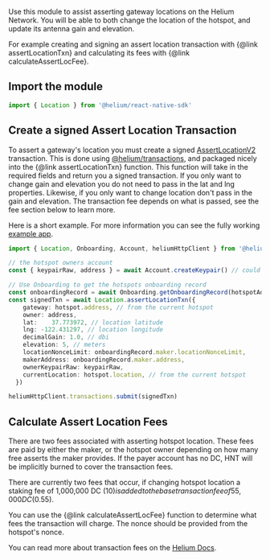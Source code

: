 Use this module to assist asserting gateway locations on the Helium Network. You will be able to both change the
location of the hotspot, and update its antenna gain and elevation.

For example creating and signing an assert location transaction with {@link assertLocationTxn} and calculating its fees
with {@link calculateAssertLocFee}.

## Import the module

```ts
import { Location } from '@helium/react-native-sdk'
```

## Create a signed Assert Location Transaction

To assert a gateway's location you must create a signed
[AssertLocationV2](https://helium.github.io/helium-js/classes/transactions.AssertLocationV2.html) transaction. This is done using
[@helium/transactions](https://helium.github.io/helium-js/modules/transactions.html), and packaged nicely into the
{@link assertLocationTxn} function. This function will take in the required fields and return you a signed transaction.
If you only want to change gain and elevation you do not need to pass in the lat and lng properties. Likewise, if you
only want to change location don't pass in the gain and elevation. The transaction fee depends on what is passed, see the
fee section below to learn more.

Here is a short example. For more information you can see the fully working
[example app](https://github.com/helium/react-native-helium/blob/main/example/src/AssertLocation/AssertLocation.tsx).


```ts
import { Location, Onboarding, Account, heliumHttpClient } from '@helium/react-native-sdk'

// the hotspot owners account
const { keypairRaw, address } = await Account.createKeypair() // could also pass in a mnemonic

// Use Onboarding to get the hotspots onboarding record
const onboardingRecord = await Onboarding.getOnboardingRecord(hotspotAddress)
const signedTxn = await Location.assertLocationTxn({
    gateway: hotspot.address, // from the current hotspot
    owner: address,
    lat: 	37.773972, // location latitude
    lng: -122.431297, // location longitude
    decimalGain: 1.0, // dbi
    elevation: 5, // meters
    locationNonceLimit: onboardingRecord.maker.locationNonceLimit,
    makerAddress: onboardingRecord.maker.address,
    ownerKeypairRaw: keypairRaw,
    currentLocation: hotspot.location, // from the current hotspot
  })

heliumHttpClient.transactions.submit(signedTxn)
```

## Calculate Assert Location Fees

There are two fees associated with asserting hotspot location. These fees are paid by either the maker, or the hotspot
owner depending on how many free asserts the maker provides. If the payer account has no DC, HNT will be implicitly
burned to cover the transaction fees.

There are currently two fees that occur, if changing hotspot location a staking fee of 1,000,000 DC ($10) is added to
the base transaction fee of 55,000 DC ($0.55).

You can use the {@link calculateAssertLocFee} function to determine what fees the transaction will charge. The nonce
should be provided from the hotspot's nonce.

You can read more about transaction fees on the [Helium Docs](https://docs.helium.com/blockchain/transaction-fees).
